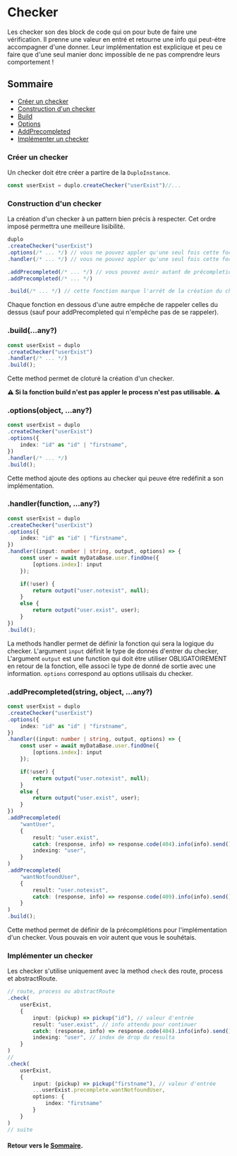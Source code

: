 # Checker
Les checker son des block de code qui on pour bute de faire une vérification. Il prenne une valeur en entré et retourne une info qui peut-étre accompagner d'une donner. Leur implémentation est explicique et peu ce faire que d'une seul manier donc impossible de ne pas comprendre leurs comportement !

## Sommaire
- [Créer un checker](#créer-un-checker)
- [Construction d'un checker](#construction-dun-checker)
- [Build](#buildany)
- [Options](#optionsobject-any)
- [AddPrecompleted](#addprecompletedstring-object-any)
- [Implémenter un checker](#implémenter-un-checker)

### Créer un checker
Un checker doit étre créer a partire de la `DuploInstance`.

```ts
const userExist = duplo.createChecker("userExist")//...
```
### Construction d'un checker

La création d'un checker à un pattern bien précis à respecter. Cet ordre imposé permettra une meilleure lisibilité.

```ts
duplo
.createChecker("userExist")
.options(/* ... */) // vous ne pouvez appler qu'une seul fois cette focntion
.handler(/* ... */) // vous ne pouvez appler qu'une seul fois cette focntion

.addPrecompleted(/* ... */) // vous pouvez avoir autant de précompletion que vous souhaitez
.addPrecompleted(/* ... */)

.build(/* ... */) // cette fonction marque l'arrét de la création du checker
```

Chaque fonction en dessous d'une autre empêche de rappeler celles du dessus (sauf pour addPrecompleted qui n'empêche pas de se rappeler).

### .build(...any?)

```ts
const userExist = duplo
.createChecker("userExist")
.handler(/* ... */)
.build();
```

Cette method permet de cloturé la création d'un checker. 

**⚠️ Si la fonction build n'est pas appler le process n'est pas utilisable. ⚠️**

### .options(object, ...any?)

```ts
const userExist = duplo
.createChecker("userExist")
.options({
    index: "id" as "id" | "firstname",
})
.handler(/* ... */)
.build();
```

Cette method ajoute des options au checker qui peuve étre redéfinit a son implémentation.

### .handler(function, ...any?)

```ts
const userExist = duplo
.createChecker("userExist")
.options({
    index: "id" as "id" | "firstname",
})
.handler((input: number | string, output, options) => {
    const user = await myDataBase.user.findOne({
        [options.index]: input
    });

    if(!user) {
        return output("user.notexist", null);
    }
    else {
        return output("user.exist", user);
    }
})
.build();
```

La methods handler permet de définir la fonction qui sera la logique du checker. L'argument `input` définit le type de donnés d'entrer du checker, L'argument `output` est une function qui doit étre utiliser OBLIGATOIREMENT en retour de la fonction, elle associ le type de donné de sortie avec une information. `options` correspond au options utilisais du checker.

### .addPrecompleted(string, object, ...any?)

```ts
const userExist = duplo
.createChecker("userExist")
.options({
    index: "id" as "id" | "firstname",
})
.handler((input: number | string, output, options) => {
    const user = await myDataBase.user.findOne({
        [options.index]: input
    });

    if(!user) {
        return output("user.notexist", null);
    }
    else {
        return output("user.exist", user);
    }
})
.addPrecompleted( 
    "wantUser",
    {
        result: "user.exist",
        catch: (response, info) => response.code(404).info(info).send(),
        indexing: "user",
    }
)
.addPrecompleted( 
    "wantNotfoundUser",
    {
        result: "user.notexist",
        catch: (response, info) => response.code(409).info(info).send(),
    }
)
.build();
```

Cette method permet de définir de la précomplétions pour l'implémentation d'un checker. Vous pouvais en voir autent que vous le souhétais.

### Implémenter un checker
Les checker s'utilise uniquement avec la method `check` des route, process et abstractRoute.

```ts
// route, process ou abstractRoute
.check(
    userExist,
    {
        input: (pickup) => pickup("id"), // valeur d'entrée
        result: "user.exist", // info attendu pour continuer
        catch: (response, info) => response.code(404).info(info).send(), // action effectuer si l'info n'est pas c'elle attendu
        indexing: "user", // index de drop du resulta
    }
)
//
.check(
    userExist,
    {
        input: (pickup) => pickup("firstname"), // valeur d'entrée
        ...userExist.precomplete.wantNotfoundUser,
        options: {
            index: "firstname"
        }
    }
)
// suite
```

#### Retour vers le [Sommaire](#sommaire).